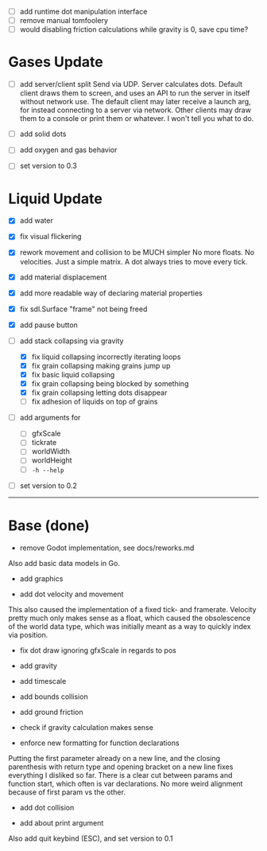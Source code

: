 - [ ] add runtime dot manipulation interface
- [ ] remove manual tomfoolery
- [ ] would disabling friction calculations while gravity is 0, save cpu time?

# Gases Update

- [ ] add server/client split
Send via UDP.
Server calculates dots.
Default client draws them to screen,
and uses an API to run the server in itself without network use.
The default client may later receive a launch arg,
for instead connecting to a server via network.
Other clients may draw them to a console or print them or whatever.
I won't tell you what to do.

- [ ] add solid dots

- [ ] add oxygen and gas behavior

- [ ] set version to 0.3

# Liquid Update

- [x] add water

- [x] fix visual flickering

- [x] rework movement and collision to be MUCH simpler
No more floats. No velocities. Just a simple matrix.
A dot always tries to move every tick.

- [x] add material displacement

- [x] add more readable way of declaring material properties

- [x] fix sdl.Surface "frame" not being freed

- [x] add pause button

- [ ] add stack collapsing via gravity
	- [x] fix liquid collapsing incorrectly iterating loops
	- [x] fix grain collapsing making grains jump up
	- [x] fix basic liquid collapsing
	- [x] fix grain collapsing being blocked by something
	- [x] fix grain collapsing letting dots disappear
	- [ ] fix adhesion of liquids on top of grains

- [ ] add arguments for
	- [ ] gfxScale
	- [ ] tickrate
	- [ ] worldWidth
	- [ ] worldHeight
	- [ ] `-h --help`

- [ ] set version to 0.2

-----

# Base (done)

+ remove Godot implementation, see docs/reworks.md

Also add basic data models in Go.

+ add graphics

+ add dot velocity and movement

This also caused the implementation of a fixed tick- and framerate.
Velocity pretty much only makes sense as a float,
which caused the obsolescence of the world data type,
which was initially meant as a way to quickly index via position.

+ fix dot draw ignoring gfxScale in regards to pos
+ add gravity
+ add timescale
+ add bounds collision
+ add ground friction
+ check if gravity calculation makes sense

+ enforce new formatting for function declarations

Putting the first parameter already on a new line,
and the closing parenthesis with return type and opening bracket on a
new line fixes everything I disliked so far.
There is a clear cut between params and function start,
which often is var declarations.
No more weird alignment because of first param vs the other.

+ add dot collision

+ add about print argument

Also add quit keybind (ESC), and
set version to 0.1
